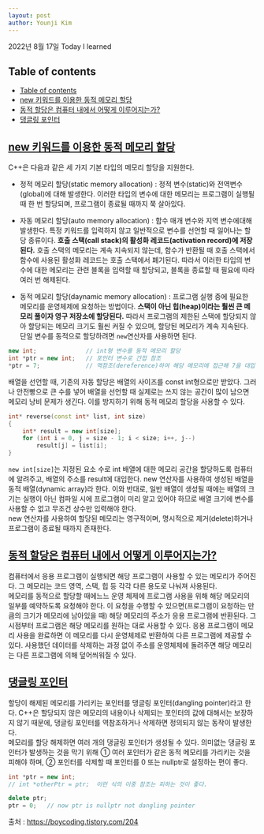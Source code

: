 ```yaml
---
layout: post
author: Younji Kim
---
```


2022년 8월 17일 Today I learned

## Table of contents
- [Table of contents](#table-of-contents)
- [new 키워드를 이용한 동적 메모리 할당](#new-키워드를-이용한-동적-메모리-할당)
- [동적 할당은 컴퓨터 내에서 어떻게 이루어지는가?](#동적-할당은-컴퓨터-내에서-어떻게-이루어지는가)
- [댕글링 포인터](#댕글링-포인터)

## [new 키워드를 이용한 동적 메모리 할당](#new-키워드를-이용한-동적-메모리-할당)
C++은 다음과 같은 세 가지 기본 타입의 메모리 할당을 지원한다. <br>
* 정적 메모리 할당(static memory allocation) : 정적 변수(static)와 전역변수(global)에 대해 발생한다. 이러한 타입의 변수에 대한 메모리는 프로그램이 실행될 때 한 번 할당되며, 프로그램이 종료될 때까지 쭉 살아있다.
* 자동 메모리 할당(auto memory allocation) : 함수 매개 변수와 지역 변수에대해 발생한다. 특정 키워드를 입력하지 않고 일반적으로 변수를 선언할 때 일어나는 할당 종류이다. **호출 스택(call stack)의 활성화 레코드(activation record)에 저장된다.** 호출 스택의 메모리는 계속 지속되지 않는데, 함수가 반환될 때 호출 스택에서 함수에 사용된 활성화 레코드는 호출 스택에서 폐기된다. 따라서 이러한 타입의 변수에 대한 메모리는 관련 블록을 입력할 때 할당되고, 블록을 종료할 때 필요에 따라 여러 번 해제된다.

* 동적 메모리 할당(daynamic memory allocation) : 프로그램 실행 중에 필요한 메모리를 운영체제에 요청하는 방법이다. **스택이 아닌 힙(heap)이라는 훨씬 큰 메모리 풀이자 영구 저장소에 할당된다.** 따라서 프로그램의 제한된 스택에 할당되지 않아 할당되는 메모리 크기도 훨씬 커질 수 있으며, 할당된 메모리가 계속 지속된다. 단일 변수를 동적으로 할당하려면 `new`연산자를 사용하면 된다. 
```c++
new int;              // int형 변수를 동적 메모리 할당
int *ptr = new int;   // 포인터 변수로 간접 참조
*ptr = 7;             // 역참조(dereference)하여 해당 메모리에 접근해 7을 대입
```
배열을 선언할 때, 기존의 자동 할당은 배열의 사이즈를 const int형으로만 받았다. 그러나 안전빵으로 큰 수를 넣어 배열을 선언할 때 실제로는 쓰지 않는 공간이 많이 남으면 메모리 낭비 문제가 생긴다. 이를 방지하기 위해 동적 메모리 할당을 사용할 수 있다.
```c++
int* reverse(const int* list, int size)
{
    int* result = new int[size];
    for (int i = 0, j = size - 1; i < size; i++, j--)
        result[j] = list[i];
}
```
`new int[size]`는 지정된 요소 수로 int 배열에 대한 메모리 공간을 할당하도록 컴퓨터에 알려주고, 배열의 주소를 result에 대입한다. new 연산자를 사용하여 생성된 배열을 동적 배열(dynamic array)라 한다. 이와 반대로, 일반 배열이 생성될 때에는 배열의 크기는 실행이 아닌 컴파일 시에 프로그램이 미리 알고 있어야 하므로 배열 크기에 변수를 사용할 수 없고 무조건 상수만 입력해야 한다. <br>
new 연산자를 사용하여 할당된 메모리는 영구적이며, 명시적으로 제거(delete)하거나 프로그램이 종료될 때까지 존재한다.

## [동적 할당은 컴퓨터 내에서 어떻게 이루어지는가?](#동적-할당은-컴퓨터-내에서-어떻게-이루어지는가)
컴퓨터에서 응용 프로그램이 실행되면 해당 프로그램이 사용할 수 있는 메모리가 주어진다. 그 메모리는 코드 영역, 스택, 힙 등 각각 다른 용도로 나눠져 사용된다. <br>
메모리를 동적으로 할당할 때에느느 운영 체제에 프로그램 사용을 위해 해당 메모리의 일부를 예약하도록 요청해야 한다. 이 요청을 수행할 수 있으면(프로그램이 요청하는 만큼의 크기가 메모리에 남아있을 때) 해당 메모리의 주소가 응용 프로그램에 반환된다. 그 시점부터 프로그램은 해당 메모리를 원하는 대로 사용할 수 있다. 응용 프로그램이 메모리 사용을 완료하면 이 메모리를 다시 운영체제로 반환하여 다른 프로그램에 제공할 수 있다. 사용했던 데이터를 삭제하는 과정 없이 주소를 운영체제에 돌려주면 해당 메모리는 다른 프로그램에 의해 덮어씌워질 수 있다.


## [댕글링 포인터](#댕글링-포인터)
할당이 해제된 메모리를 가리키는 포인터를 댕글링 포인터(dangling pointer)라고 한다. C++은 할당되지 않은 메모리의 내용이나 삭제되는 포인터의 값에 대해서는 보장하지 않기 때문에, 댕글링 포인터를 역참조하거나 삭제하면 정의되지 않는 동작이 발생한다.<br>
메모리를 할당 해제하면 여러 개의 댕글링 포인터가 생성될 수 있다. 의미없는 댕글링 포인터가 발생하는 것을 막기 위해 ① 여러 포인터가 같은 동적 메모리를 가리키는 것을 피해야 하며, ② 포인터를 삭제할 때 포인터를 0 또는 nullptr로 설정하는 편이 좋다.
```c++
int *ptr = new int;
// int *otherPtr = ptr;  이런 식의 이중 참조는 피하는 것이 좋다.

delete ptr;
ptr = 0;   // now ptr is nullptr not dangling pointer
```

출처 : https://boycoding.tistory.com/204